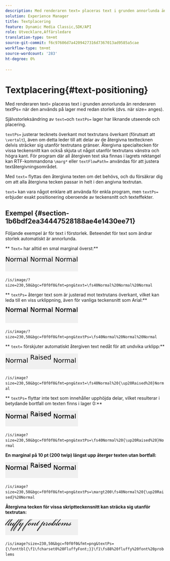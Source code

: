 ```yaml
---
description: Med renderaren text= placeras text i grunden annorlunda än renderaren textPs= när den används på lager med redan storlek (dvs. när size= anges).
solution: Experience Manager
title: Textplacering
feature: Dynamic Media Classic,SDK/API
role: Utvecklare,Affärsledare
translation-type: tm+mt
source-git-commit: f6c97606d7a4209427316d7367013ad9585a5cae
workflow-type: tm+mt
source-wordcount: '283'
ht-degree: 0%

---
```



# Textplacering{#text-positioning}

Med renderaren text= placeras text i grunden annorlunda än renderaren textPs= när den används på lager med redan storlek (dvs. när size= anges).

Självstorleksändring av `text=`och `textPs=` lager har liknande utseende och placering.

`textPs=` justerar tecknets överkant mot textrutans överkant (förutsatt att  `\vertalt`), även om detta leder till att delar av de återgivna texttecknen delvis sträcker sig utanför textrutans gränser. Återgivna specialtecken för vissa teckensnitt kan också skjuta ut något utanför textrutans vänstra och högra kant. För program där all återgiven text ska finnas i lagrets rektangel kan RTF-kommandona `\marg*` eller `textFlowPath=` användas för att justera textåtergivningsområdet.

Med `text=` flyttas den återgivna texten om det behövs, och du försäkrar dig om att alla återgivna tecken passar in helt i den angivna textrutan.

`text=` kan vara något enklare att använda för enkla program, men `textPs=` erbjuder exakt positionering oberoende av teckensnitt och texteffekter.

## Exempel {#section-1b6bdf2ea34447528188ae4e1430ee71}

Följande exempel är för text i förstorlek. Beteendet för text som ändrar storlek automatiskt är annorlunda.

** `Text=` har alltid en smal marginal överst:**

![](assets/tp01.png)

`/is/image/?size=230,50&bgc=f0f0f0&fmt=png&text=\fs40Normal%20Normal%20Normal`

** `textPs=` återger text som är justerad mot textrutans överkant, vilket kan leda till en viss urklippning, även för vanliga teckensnitt som Arial:**

![](assets/tp02.png)

`/is/image/?size=230,50&bgc=f0f0f0&fmt=png&textPs=\fs40Normal%20Normal%20Normal`

** `text=` förskjuter automatiskt återgiven text nedåt för att undvika urklipp:**

![](assets/tp03.png)

`/is/image?size=230,50&bgc=f0f0f0&fmt=png&text=\fs40Normal%20{\up20Raised%20}Normal`

** `textPs=` flyttar inte text som innehåller upphöjda delar, vilket resulterar i betydande bortfall om texten finns i lager 0:**

![](assets/tp04.png)

`/is/image?size=230,50&bgc=f0f0f0&fmt=png&textPs=\fs40Normal%20{\up20Raised%20}Normal`

**En marginal på 10 pt (200 twip) längst upp återger texten utan bortfall:**

![](assets/tp05.png)

`/is/image?size=230,50&bgc=f0f0f0&fmt=png&textPs=\margt200\fs40Normal%20{\up20Raised}%20Normal`

**Återgivna tecken för vissa skriptteckensnitt kan sträcka sig utanför textrutan:**

![](assets/tp06.png)

`/is/image?size=230,50&bgc=f0f0f0&fmt=png&textPs={\fonttbl{\f1\fcharset0%20FluffyFont;}}\f1\fs88%20fluffy%20font%20problems`
